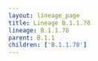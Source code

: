 ```yaml
---
layout: lineage_page
title: Lineage B.1.1.78
lineage: B.1.1.78
parent: B.1.1
children: ['B.1.1.78']
---
```

